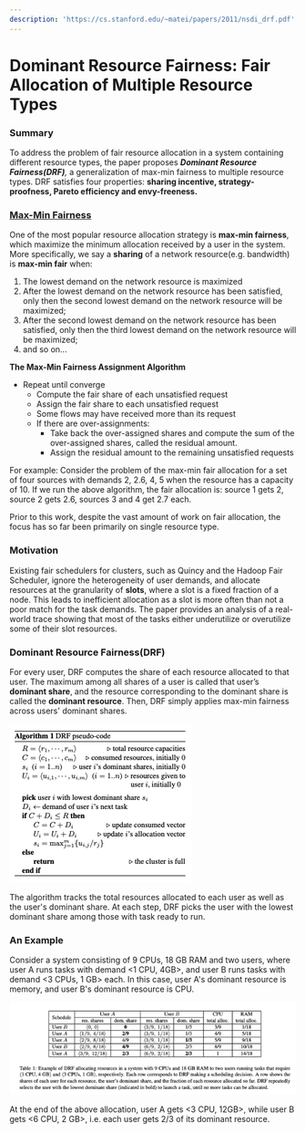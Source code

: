```yaml
---
description: 'https://cs.stanford.edu/~matei/papers/2011/nsdi_drf.pdf'
---
```


# Dominant Resource Fairness: Fair Allocation of Multiple Resource Types

### Summary

To address the problem of fair resource allocation in a system containing different resource types, the paper proposes _**Dominant Resource Fairness\(DRF\)**,_ a generalization of max-min fairness to multiple resource types. DRF satisfies four properties: **sharing incentive, strategy-proofness, Pareto efficiency and envy-freeness.** 

### [Max-Min Fairness](http://www.mathcs.emory.edu/~cheung/Courses/558/Syllabus/11-Fairness/Fair.html)

One of the most popular resource allocation strategy is **max-min fairness**, which maximize the minimum allocation received by a user in the system. More specifically, we say a **sharing** of a network resource\(e.g. bandwidth\) is **max-min fair** when: 

1. The lowest demand on the network resource is maximized
2. After the lowest demand on the network resource has been satisfied, only then the second lowest demand on the network resource will be maximized;
3. After the second lowest demand on the network resource has been satisfied, only then the third lowest demand on the network resource will be maximized;
4. and so on...

**The Max-Min Fairness Assignment Algorithm**

* Repeat until converge
  * Compute the fair share of each unsatisfied request
  * Assign the fair share to each unsatisfied request
  * Some flows may have received more than its request
  * If there are over-assignments:
    * Take back the over-assigned shares and compute the sum of the over-assigned shares, called the residual amount. 
    * Assign the residual amount to the remaining unsatisfied requests

For example: Consider the problem of the max-min fair allocation for a set of four sources with demands 2, 2.6, 4, 5 when the resource has a capacity of 10. If we run the above algorithm, the fair allocation is: source 1 gets 2, source 2 gets 2.6, sources 3 and 4 get 2.7 each.

Prior to this work, despite the vast amount of work on fair allocation, the focus has so far been primarily on single resource type. 

### Motivation

Existing fair schedulers for clusters, such as Quincy and the Hadoop Fair Scheduler, ignore the heterogeneity of user demands, and allocate resources at the granularity of **slots**, where a slot is a fixed fraction of a node. This leads to inefficient allocation as a slot is more often than not a poor match for the task demands. The paper provides an analysis of a real-world trace showing that most of the tasks either underutilize or overutilize some of their slot resources. 

### Dominant Resource Fairness\(DRF\)

For every user, DRF computes the share of each resource allocated to that user. The maximum among all shares of a user is called that user’s **dominant share**, and the resource corresponding to the dominant share is called the **dominant resource**. Then, DRF simply applies max-min fairness across users' dominant shares. 

![](../../.gitbook/assets/screen-shot-2020-01-13-at-10.49.55-pm.png)

The algorithm tracks the total resources allocated to each user as well as the user's dominant share. At each step, DRF picks the user with the lowest dominant share among those with task ready to run. 

### An Example

Consider a system consisting of 9 CPUs, 18 GB RAM and two users, where user A runs tasks with demand &lt;1 CPU, 4GB&gt;, and user B runs tasks with demand &lt;3 CPUs, 1 GB&gt; each. In this case, user A's dominant resource is memory, and user B's dominant resource is CPU. 

![](../../.gitbook/assets/screen-shot-2020-01-13-at-10.58.06-pm.png)

At the end of the above allocation, user A gets &lt;3 CPU, 12GB&gt;, while user B gets &lt;6 CPU, 2 GB&gt;, i.e. each user gets 2/3 of its dominant resource. 





